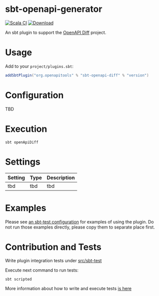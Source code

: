 # sbt-openapi-generator

[![Scala CI](https://github.com/jrouly/sbt-openapi-diff/workflows/Scala%20CI/badge.svg?branch=master)](https://github.com/jrouly/sbt-openapi-diff/actions?query=workflow%3A%22Scala+CI%22)
[![Download](https://api.bintray.com/packages/jrouly/sbt-plugins/sbt-openapi-diff/images/download.svg)](https://bintray.com/jrouly/sbt-plugins/sbt-openapi-diff/_latestVersion)


An sbt plugin to support the [OpenAPI Diff](https://github.com/OpenAPITools/openapi-diff) project.

# Usage

Add to your `project/plugins.sbt`:

```sbt
addSbtPlugin("org.openapitools" % "sbt-openapi-diff" % "version")
```

# Configuration

TBD

# Execution

```shell script
sbt openApiDiff
```

# Settings

| Setting | Type | Description |
| ------- | ---- | ----------- |
| tbd | tbd | tbd |

# Examples

Please see [an sbt-test configuration](src/sbt-test) for examples of using the plugin.
Do not run those examples directly, please copy them to separate place first.

# Contribution and Tests

Write plugin integration tests under [src/sbt-test](src/sbt-test)

Execute next command to run tests:

```shell script
sbt scripted
```

More information about how to write and execute tests [is here](https://www.scala-sbt.org/1.x/docs/Testing-sbt-plugins.html)

